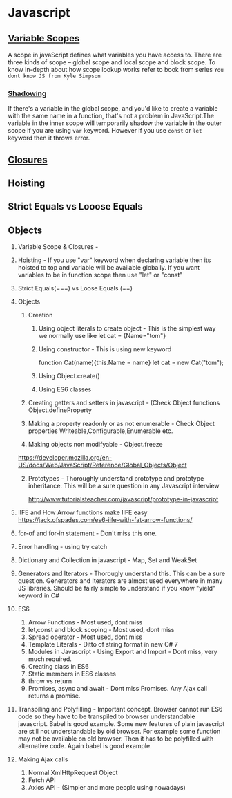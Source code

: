 # Javascript

## [Variable Scopes](https://css-tricks.com/javascript-scope-closures/) 

A scope in javaScript defines what variables you have access to. There are three kinds of scope – global scope and local scope and block scope. To know in-depth about how scope lookup works refer to book from series `You dont know JS from Kyle Simpson`


### [Shadowing](https://simpletutorials.com/c/2239/Variable+Shadowing+in+JavaScript)

If there's a variable in the global scope, and you'd like to create a variable with the same name in a function, that's not a problem in JavaScript.The variable in the inner scope will temporarily shadow the variable in the outer scope if you are using `var` keyword. However if you use `const` or `let` keyword then it throws error.

## [Closures](https://javascript.info/closure)


## Hoisting

## Strict Equals vs Looose Equals

## Objects 


1. Variable Scope & Closures - 

2. Hoisting - If you use "var" keyword when declaring variable then its hoisted to top and variable will be available globally. 
	   If you want variables to be in function scope then use "let" or "const"

3. Strict Equals(===) vs Loose Equals (==)

4. Objects 
	1. Creation
		1. Using object literals to create object - This is the simplest way we normally use like let cat = {Name="tom"}
		2. Using constructor - This is using new keyword
			
			function Cat(name){this.Name = name}
			let cat = new Cat("tom");


		3. Using Object.create()
		4. Using ES6 classes

	2. Creating getters and setters in javascript - (Check Object functions Object.defineProperty
	3. Making a property readonly or as not enumerable - Check Object properties Writeable,Configurable,Enumerable etc.
	4. Making objects non modifyable - Object.freeze 	

	 https://developer.mozilla.org/en-US/docs/Web/JavaScript/Reference/Global_Objects/Object

	2. Prototypes - Thoroughly understand prototype and prototype inheritance. This will be a sure      question in any Javascript interview

	    http://www.tutorialsteacher.com/javascript/prototype-in-javascript 	

5. IIFE and How Arrow functions make IIFE easy
 https://jack.ofspades.com/es6-iife-with-fat-arrow-functions/

6. for-of and for-in statement - Don't miss this one.

7. Error handling - using try catch

8. Dictionary and Collection in javascript - Map, Set and WeakSet

9. Generators and Iterators - Thorougly understand this. This can be a sure question. Generators and Iterators are almost used everywhere in many JS libraries. Should be fairly simple to understand
if you know "yield" keyword in C#

10. ES6
    1. Arrow Functions - Most used, dont miss
    2. let,const and block scoping - Most used, dont miss
    3. Spread operator - Most used, dont miss
    4. Template Literals - Ditto of string format in new C# 7
    5. Modules in Javascript - Using Export and Import - Dont miss, very much required.
    6. Creating class in ES6 
    7. Static members in ES6 classes
    8. throw vs return
    9. Promises, async and await - Dont miss Promises. Any Ajax call returns a promise. 

11. Transpiling and Polyfilling - Important concept. Browser cannot run ES6 code so they have
    to be transpiled to browser understandable javascript. Babel is good example. 
    Some new features of plain javascript are still not understandable by old browser. For example
    some function may not be available on old browser. Then it has to be polyfilled with alternative
    code. Again babel is good example. 
    
11. Making Ajax calls
    1. Normal XmlHttpRequest Object
    2. Fetch API
    3. Axios API - (Simpler and more people using nowadays)




			
